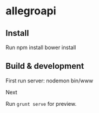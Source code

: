 # allegroapi

## Install

Run npm install
bower install

## Build & development
First run server: nodemon bin/www

Next

Run `grunt serve` for preview.


